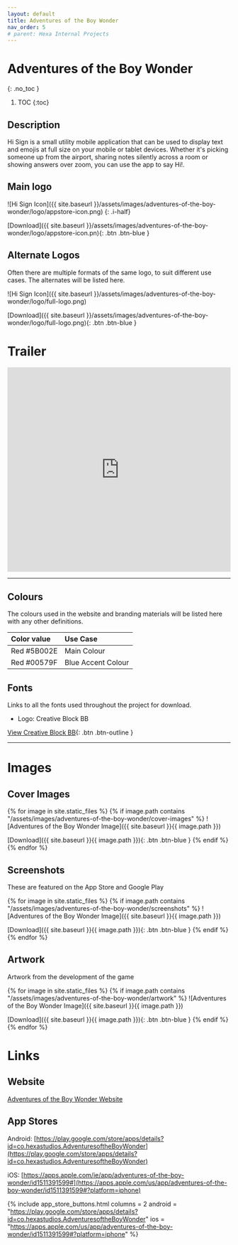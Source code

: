 ```yaml
---
layout: default
title: Adventures of the Boy Wonder
nav_order: 5
# parent: Hexa Internal Projects
---
```


# Adventures of the Boy Wonder
{: .no_toc }

1. TOC
{:toc}

## Description

Hi Sign is a small utility mobile application that can be used to display text and emojis at full size on your mobile or tablet devices. Whether it's picking someone up from the airport, sharing notes silently across a room or showing answers over zoom, you can use the app to say Hi!.

## Main logo

![Hi Sign Icon]({{ site.baseurl }}/assets/images/adventures-of-the-boy-wonder/logo/appstore-icon.png)
{: .i-half}

[Download]({{ site.baseurl }}/assets/images/adventures-of-the-boy-wonder/logo/appstore-icon.pn){: .btn .btn-blue }

## Alternate Logos

Often there are multiple formats of the same logo, to suit different use cases. The alternates will be listed here.

![Hi Sign Icon]({{ site.baseurl }}/assets/images/adventures-of-the-boy-wonder/logo/full-logo.png)
<!-- {: .i-half} -->

[Download]({{ site.baseurl }}/assets/images/adventures-of-the-boy-wonder/logo/full-logo.png){: .btn .btn-blue }

# Trailer

<iframe src="https://player.vimeo.com/video/449220948" width="100%" height="460" frameborder="0" allow="autoplay; fullscreen" allowfullscreen></iframe>


---

## Colours

The colours used in the website and branding materials will be listed here with any other definitions.

| Color value    | Use Case  | 
|:---------------|:---------------------|
| <span class="d-inline-block p-2 mr-1 v-align-middle" style="background-color:#5B002E" ></span> Red #5B002E | Main  Colour |
| <span class="d-inline-block p-2 mr-1 v-align-middle" style="background-color:#00579F" ></span> Red #00579F | Blue Accent Colour |

## Fonts

Links to all the fonts used throughout the project for download.

* Logo: Creative Block BB

[View Creative Block BB](https://www.dafont.com/creative-block-bb.font){: .btn .btn-outline }

---

# Images

## Cover Images

{% for image in site.static_files %}
{% if image.path contains "/assets/images/adventures-of-the-boy-wonder/cover-images" %}
![Adventures of the Boy Wonder Image]({{ site.baseurl }}{{ image.path }})
<!-- {: .i-half} -->
[Download]({{ site.baseurl }}{{ image.path }}){: .btn .btn-blue }
{% endif %}
{% endfor %}

## Screenshots

These are featured on the App Store and Google Play

{% for image in site.static_files %}
{% if image.path contains "/assets/images/adventures-of-the-boy-wonder/screenshots" %}
![Adventures of the Boy Wonder Image]({{ site.baseurl }}{{ image.path }})
<!-- {: .i-half} -->
[Download]({{ site.baseurl }}{{ image.path }}){: .btn .btn-blue }
{% endif %}
{% endfor %}

## Artwork

Artwork from the development of the game

{% for image in site.static_files %}
{% if image.path contains "/assets/images/adventures-of-the-boy-wonder/artwork" %}
![Adventures of the Boy Wonder Image]({{ site.baseurl }}{{ image.path }})
<!-- {: .i-half} -->
[Download]({{ site.baseurl }}{{ image.path }}){: .btn .btn-blue }
{% endif %}
{% endfor %}

# Links

## Website

[Adventures of the Boy Wonder Website](https://adventuresoftheboywonder.com)

## App Stores

Android:
[https://play.google.com/store/apps/details?id=co.hexastudios.AdventuresoftheBoyWonder](https://play.google.com/store/apps/details?id=co.hexastudios.AdventuresoftheBoyWonder)

iOS:
[https://apps.apple.com/ie/app/adventures-of-the-boy-wonder/id1511391599#](https://apps.apple.com/us/app/adventures-of-the-boy-wonder/id1511391599#?platform=iphone)

{% include app_store_buttons.html
	columns = 2
	android = "https://play.google.com/store/apps/details?id=co.hexastudios.AdventuresoftheBoyWonder"
	ios = "https://apps.apple.com/us/app/adventures-of-the-boy-wonder/id1511391599#?platform=iphone"
%}
